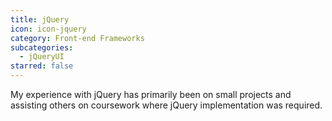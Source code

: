 ```yaml
---
title: jQuery
icon: icon-jquery
category: Front-end Frameworks
subcategories:
  - jQueryUI
starred: false
---
```

My experience with jQuery has primarily been on small projects and assisting others on coursework where jQuery implementation was required.
